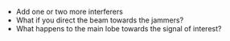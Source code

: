 - Add one or two more interferers
- What if you direct the beam towards the jammers?
- What happens to the main lobe towards the signal of interest?